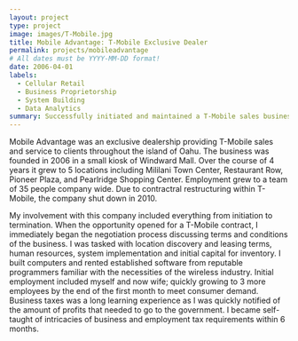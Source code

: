 ```yaml
---
layout: project
type: project
image: images/T-Mobile.jpg
title: Mobile Advantage: T-Mobile Exclusive Dealer
permalink: projects/mobileadvantage
# All dates must be YYYY-MM-DD format!
date: 2006-04-01
labels:
  - Cellular Retail
  - Business Proprietorship 
  - System Building
  - Data Analytics
summary: Successfully initiated and maintained a T-Mobile sales business from 2006 - 2010 spanning multiple locations statewide. 
---
```


Mobile Advantage was an exclusive dealership providing T-Mobile sales and service to clients throughout the island of Oahu. The business was founded in 2006 in a small kiosk of Windward Mall. Over the course of 4 years it grew to 5 locations including Mililani Town Center, Restaurant Row, Pioneer Plaza, and Pearlridge Shopping Center. Employment grew to a team of 35 people company wide. Due to contractral restructuring within T-Mobile, the company shut down in 2010.  

My involvement with this company included everything from initiation to termination. When the opportunity opened for a T-Mobile contract, I immediately began the negotiation process discussing terms and conditions of the business. I was tasked with location discovery and leasing terms, human resources, system implementation and initial capital for inventory. I built computers and rented established software from reputable programmers familiar with the necessities of the wireless industry. Initial employment included myself and now wife; quickly growing to 3 more employees by the end of the first month to meet consumer demand. Business taxes was a long learning experience as I was quickly notified of the amount of profits that needed to go to the government. I became self-taught of intricacies of business and employment tax requirements within 6 months. 
